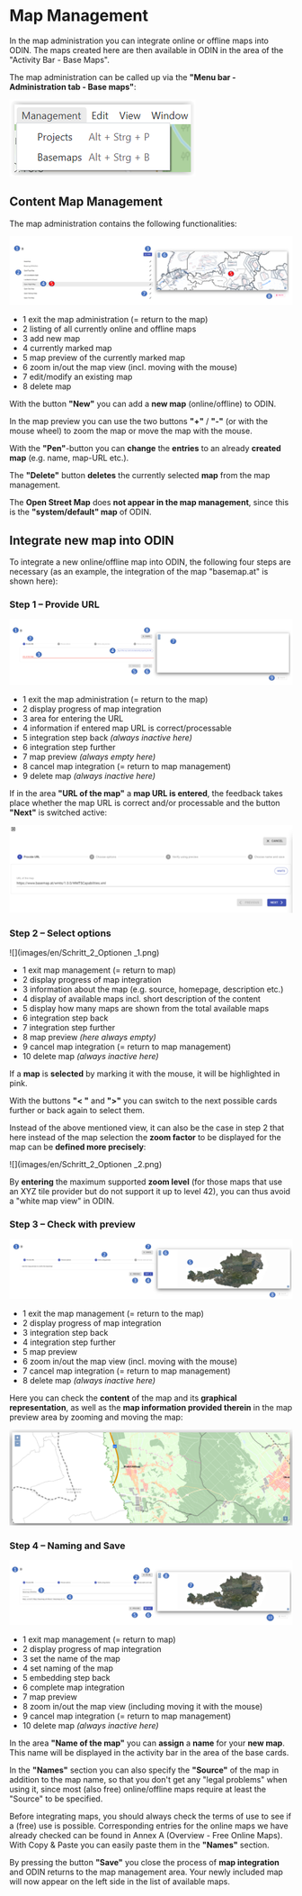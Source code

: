 # Map Management



In the map administration you can integrate online or offline maps into ODIN. The maps created here are then available in ODIN in the area of the "Activity Bar - Base Maps".

The map administration can be called up via the **"Menu bar - Administration tab - Base maps"**:

![](images/en/Kartenverwaltung.png)





## Content Map Management



The map administration contains the following functionalities:

![](images/en/Inhalt_Kartenverwaltung.png)

- <span class="blue">1</span> exit the map administration (= return to the map)
- <span class="blue">2</span> listing of all currently online and offline maps
- <span class="blue">3</span> add new map
- <span class="blue">4</span> currently marked map
- <span class="red">5</span> map preview of the currently marked map
- <span class="blue">6</span> zoom in/out the map view (incl. moving with the mouse)
- <span class="blue">7</span> edit/modify an existing map
- <span class="blue">8</span> delete map



With the button **"New"** you can add a **new map** (online/offline) to ODIN.

In the map preview you can use the two buttons **"+"** / **"-"** (or with the mouse wheel) to zoom the map or move the map with the mouse.

With the **"Pen"**-button you can **change** the **entries** to an already **created map** (e.g. name, map-URL etc.).

The **"Delete"** button **deletes** the currently selected **map** from the map management.

The **Open Street Map** does **not appear in the map management**, since this is the **"system/default" map** of ODIN.





## Integrate new map into ODIN



To integrate a new online/offline map into ODIN, the following four steps are necessary (as an example, the integration of the map "basemap.at" is shown here):



### Step 1 – Provide URL

![](images/en/Schritt_1_URL_1.png)

- <span class="blue">1</span> exit the map administration (= return to the map)
- <span class="blue">2</span> display progress of map integration
- <span class="blue">3</span> area for entering the URL
- <span class="blue">4</span> information if entered map URL is correct/processable
- <span class="blue">5</span> integration step back *(always inactive here)*
- <span class="blue">6</span> integration step further
- <span class="blue">7</span> map preview *(always empty here)*
- <span class="blue">8</span> cancel map integration (= return to map management)
- <span class="blue">9</span> delete map *(always inactive here)*



If in the area **"URL of the map"** a **map URL is entered**, the feedback takes place whether the map URL is correct and/or processable and the button **"Next"** is switched active:

![](images/en/Schritt_1_URL_2.png)



### Step 2 – Select options

![](images/en/Schritt_2_Optionen _1.png)

- <span class="blue">1</span> exit map management (= return to map)
- <span class="blue">2</span> display progress of map integration
- <span class="blue">3</span> information about the map (e.g. source, homepage, description etc.)
- <span class="blue">4</span> display of available maps incl. short description of the content
- <span class="blue">5</span> display how many maps are shown from the total available maps
- <span class="blue">6</span> integration step back
- <span class="blue">7</span> integration step further
- <span class="blue">8</span> map preview *(here always empty)*
- <span class="blue">9</span> cancel map integration (= return to map management)
- <span class="blue">10</span> delete map *(always inactive here)*



If a **map** is **selected** by marking it with the mouse, it will be highlighted in pink.

With the buttons **"&lt; "** and **"&gt;"** you can switch to the next possible cards further or back again to select them.

Instead of the above mentioned view, it can also be the case in step 2 that here instead of the map selection the **zoom factor** to be displayed for the map can be **defined more precisely**:

![](images/en/Schritt_2_Optionen _2.png)



By **entering** the maximum supported **zoom level** (for those maps that use an XYZ tile provider but do not support it up to level 42), you can thus avoid a "white map view" in ODIN.



### Step 3 – Check with preview

![](images/en/Schritt_3_Vorschau_1.png)

- <span class="blue">1</span> exit the map management (= return to the map)
- <span class="blue">2</span> display progress of map integration
- <span class="blue">3</span> integration step back
- <span class="blue">4</span> integration step further
- <span class="blue">5</span> map preview
- <span class="blue">6</span> zoom in/out the map view (incl. moving with the mouse)
- <span class="blue">7</span> cancel map integration (= return to map management)
- <span class="blue">8</span> delete map *(always inactive here)*



Here you can check the **content** of the map and its **graphical representation**, as well as the **map information provided therein** in the map preview area by zooming and moving the map:

![](images/en/Schritt_3_Vorschau_2.png)



### Step 4 – Naming and Save

![](images/en/Schritt_4_Benennen.png)

- <span class="blue">1</span> exit map management (= return to map)
- <span class="blue">2</span> display progress of map integration
- <span class="blue">3</span> set the name of the map
- <span class="blue">4</span> set naming of the map
- <span class="blue">5</span> embedding step back
- <span class="blue">6</span> complete map integration
- <span class="blue">7</span> map preview
- <span class="blue">8</span> zoom in/out the map view (including moving it with the mouse)
- <span class="blue">9</span> cancel map integration (= return to map management)
- <span class="blue">10</span> delete map *(always inactive here)*



In the area **"Name of the map"** you can **assign** a **name** for your **new map**. This name will be displayed in the activity bar in the area of the base cards.

In the **"Names"** section you can also specify the **"Source"** of the map in addition to the map name, so that you don't get any "legal problems" when using it, since most (also free) online/offline maps require at least the "Source" to be specified.

Before integrating maps, you should always check the terms of use to see if a (free) use is possible. Corresponding entries for the online maps we have already checked can be found in Annex A (Overview - Free Online Maps). With Copy & Paste you can easily paste them in the **"Names"** section.

By pressing the button **"Save"** you close the process of **map integration** and ODIN returns to the map management area. Your newly included map will now appear on the left side in the list of available maps.
